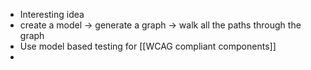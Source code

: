 - Interesting idea
- create a model -> generate a graph -> walk all the paths through the graph
- Use model based testing for [[WCAG compliant components]]
-